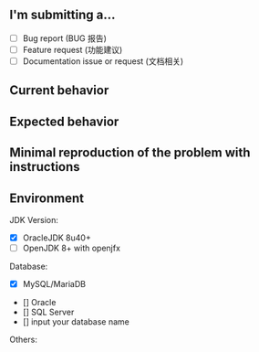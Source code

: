 
## I'm submitting a...
<!-- Check one of the following options with "x" -->
- [ ] Bug report (BUG 报告)  <!-- Please search GitHub for a similar issue or PR before submitting -->
- [ ] Feature request (功能建议)
- [ ] Documentation issue or request (文档相关)

## Current behavior
<!-- Describe how the issue manifests. -->


## Expected behavior
<!-- Describe what the desired behavior would be. -->


## Minimal reproduction of the problem with instructions
<!--
For bug reports please provide the *STEPS TO REPRODUCE* 
对于BUG报告，请提供复现该BUG的途径，方便作者修改。如不是BUG报告，可删除该项。
-->


## Environment

JDK Version:
- [x] OracleJDK 8u40+
- [ ] OpenJDK 8+ with openjfx

Database:
- [x] MySQL/MariaDB
- [] Oracle
- [] SQL Server
- [] input your database name
 
Others:
<!-- Anything else relevant?  Operating system version, IDE, ... -->
</code></pre>
